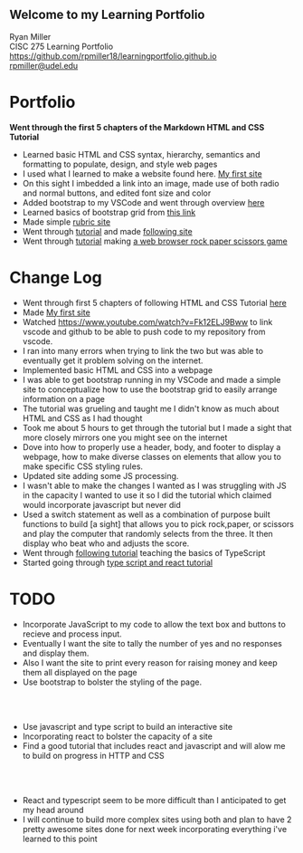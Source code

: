 ## Welcome to my Learning Portfolio


Ryan Miller<br/>
CISC 275 Learning Portfolio<br/>
https://github.com/rpmiller18/learningportfolio.github.io<br/>
rpmiller@udel.edu

# Portfolio

**Went through the first 5 chapters of the Markdown HTML and CSS Tutorial**<br/>
* Learned basic HTML and CSS syntax, hierarchy, semantics and formatting to populate, design, and style web pages<br/>
* I used what I learned to make a website found here. 
[My first site](test.html)<br/>
* On this sight I imbedded a link into an image, made use of both radio and normal buttons, and edited font size and color<br/>
* Added bootstrap to my VSCode and went through overview [here](https://getbootstrap.com/docs/5.1/forms/form-control/)<br/>
* Learned basics of bootstrap grid from [this link](https://www.freecodecamp.org/news/learn-the-bootstrap-4-grid-system-in-10-minutes-e83bfae115da/)<br/>
* Made simple [rubric site](bootstraptest.html)<br/>
* Went through [tutorial](https://www.youtube.com/watch?v=kMT54MPz9oE) and made [following site](tutorial.html)<br/>
* Went through [tutorial](https://www.youtube.com/watch?v=jaVNP3nIAv0) making [a web browser rock paper scissors game](http://127.0.0.1:5500/rpsmain.html)<br/>


# Change Log

* Went through first 5 chapters of following HTML and CSS Tutorial [here](https://marksheet.io)<br/>
* Made [My first site](test.html)<br/>
* Watched https://www.youtube.com/watch?v=Fk12ELJ9Bww to link vscode and github to be able to push code to my repository from vscode.<br/>
* I ran into many errors when trying to link the two but was able to eventually get it problem solving on the internet.<br/>
* Implemented basic HTML and CSS into a webpage<br/>
* I was able to get bootstrap running in my VSCode and made a simple site to conceptualize how to use the bootstrap grid to easily arrange information on a page<br/>
* The tutorial was grueling and taught me I didn't know as much about HTML and CSS as I had thought<br/>
* Took me about 5 hours to get through the tutorial but I made a sight that more closely mirrors one you might see on the internet<br/>
* Dove into how to properly use a header, body, and footer to display a webpage, how to make diverse classes on elements that allow you to make specific CSS styling rules.<br/>
* Updated site adding some JS processing. <br/>
* I wasn't able to make the changes I wanted as I was struggling with JS in the capacity I wanted to use it so I did the tutorial which claimed would incorporate javascript but never did <br/>
* Used a switch statement as well as a combination of purpose built functions to build [a sight] that allows you to pick rock,paper, or scissors and play the computer that randomly selects from the three. It then display who beat who and adjusts the score.<br/>
*  Went through [following tutorial](https://www.typescriptlang.org/docs/handbook/typescript-in-5-minutes.html) teaching the basics of TypeScript
*  Started going through [type script and react tutorial](https://www.youtube.com/watch?v=F2JCjVSZlG0)

# TODO

* Incorporate JavaScript to my code to allow the text box and buttons to recieve and process input.<br/>
* Eventually I want the site to tally the number of yes and no responses and display them. <br/>
* Also I want the site to print every reason for raising money and keep them all displayed on the page<br/>
* Use bootstrap to bolster the styling of the page.
<br/>
<br/>

* Use javascript and type script to build an interactive site<br/>
* Incorporating react to bolster the capacity of a site<br/>
* Find a good tutorial that includes react and javascript and will alow me to build on progress in HTTP and CSS<br/>
<br/>
<br/>

*  React and typescript seem to be more difficult than I anticipated to get my head around<br/>
*  I will continue to build more complex sites using both and plan to have 2 pretty awesome sites done for next week incorporating everything i've learned to this point<br/>